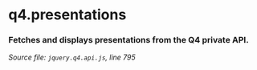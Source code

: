 # q4.presentations

### Fetches and displays presentations from the Q4 private API.

*Source file: `jquery.q4.api.js`, line 795*  




